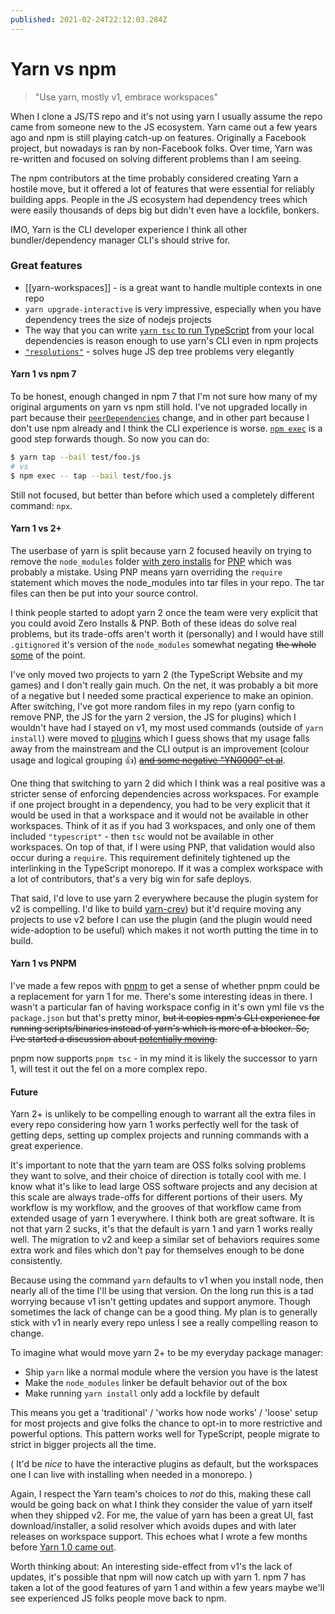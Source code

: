 ```yaml
---
published: 2021-02-24T22:12:03.284Z
---
```

# Yarn vs npm

> "Use yarn, mostly v1, embrace workspaces"

When I clone a JS/TS repo and it's not using yarn I usually assume the repo came from someone new to the JS ecosystem. Yarn came out a few years ago and npm is still playing catch-up on features. Originally a Facebook project, but nowadays is ran by non-Facebook folks. Over time, Yarn was re-written and focused on solving different problems than I am seeing.

The npm contributors at the time probably considered creating Yarn a hostile move, but it offered a lot of features that were essential for reliably building apps. People in the JS ecosystem had dependency trees which were easily thousands of deps big but didn't even have a lockfile, bonkers. 

IMO, Yarn is the CLI developer experience I think all other bundler/dependency manager CLI's should strive for.

### Great features

- [[yarn-workspaces]] - is a great want to handle multiple contexts in one repo
- `yarn upgrade-interactive` is very impressive, especially when you have dependency trees the size of nodejs projects
- The way that you can write [`yarn tsc` to run TypeScript](https://github.com/npm/rfcs/pull/279#issuecomment-748102000) from your local dependencies is reason enough to use yarn's CLI even in npm projects  
- [`"resolutions"`](https://classic.yarnpkg.com/en/docs/selective-version-resolutions/) - solves huge JS dep tree problems very elegantly

#### Yarn 1 vs npm 7

To be honest, enough changed in npm 7 that I'm not sure how many of my original arguments on yarn vs npm still hold. I've not upgraded locally in part because their [`peerDependencies`](https://github.blog/2021-02-02-npm-7-is-now-generally-available/) change, and in other part because I don't use npm already and I think the CLI experience is worse. [`npm exec`](https://docs.npmjs.com/cli/v7/commands/npm-exec) is a good step forwards though. So now you can do:

```sh
$ yarn tap --bail test/foo.js
# vs
$ npm exec -- tap --bail test/foo.js
```

Still not focused, but better than before  which used a completely different command: `npx`.

#### Yarn 1 vs 2+

The userbase of yarn is split because yarn 2 focused heavily on trying to remove the `node_modules` folder [with zero installs](https://next.yarnpkg.com/features/zero-installs/) for [PNP](https://next.yarnpkg.com/features/pnp) which was probably a mistake. Using PNP means yarn overriding the `require` statement which moves the node_modules into tar files in your repo. The tar files can then be put into your source control.

I think people started to adopt yarn 2 once the team were very explicit that you could avoid Zero Installs & PNP. Both of these ideas do solve real problems, but its trade-offs aren't worth it (personally) and I would have still `.gitignored` it's version of the `node_modules` somewhat negating ~~the whole~~ [some](https://twitter.com/arcanis/status/1364546285865418756) of the point.

I've only moved two projects to yarn 2 (the TypeScript Website and my games) and I don't really gain much. On the net, it was probably a bit more of a negative but I needed some practical experience to make an opinion. After switching, I've got more random files in my repo (yarn config to remove PNP, the JS for the yarn 2 version, the JS for plugins) which I wouldn't have had I stayed on v1, my most used commands (outside of `yarn install`) were moved to [plugins](https://github.com/microsoft/TypeScript-Website/tree/v2/.yarn/plugins/%40yarnpkg) which I guess shows that my usage falls away from the mainstream and the CLI output is an improvement (colour usage and logical grouping :+1:) [~~and some negative "YN0000" et al~~](https://github.com/yarnpkg/berry/pull/2513).

One thing that switching to yarn 2 did which I think was a real positive was a stricter sense of enforcing dependencies across workspaces. For example if one project brought in a dependency, you had to be very explicit that it would be used in that a workspace and it would not be available in other workspaces. Think of it as if you had 3 workspaces, and only one of them included `"typescript"` - then `tsc` would not be available in other workspaces. On top of that, if I were using PNP, that validation would also occur during a `require`. This requirement definitely tightened up the interlinking in the TypeScript monorepo. If it was a complex workspace with a lot of contributors, that's a very big win for safe deploys.

That said, I'd love to use yarn 2 everywhere because the plugin system for v2 is compelling. I'd like to build [yarn-crev](https://github.com/crev-dev)) but it'd require moving any projects to use v2 before I can use the plugin (and the plugin would need wide-adoption to be useful) which makes it not worth putting the time in to build. 

#### Yarn 1 vs PNPM

I've made a few repos with [pnpm](https://pnpm.js.org) to get a sense of whether pnpm could be a replacement for yarn 1 for me. There's some interesting ideas in there. I wasn't a particular fan of having workspace config in it's own yml file vs the `package.json` but that's pretty minor, ~~but it copies npm's CLI experience for running scripts/binaries instead of yarn's which is more of a blocker. So, I've started a discussion about [potentially moving](https://github.com/pnpm/pnpm/discussions/3191).~~ 

pnpm now supports `pnpm tsc` - in my mind it is likely the successor to yarn 1, will test it out the fel on a more complex repo.

#### Future

Yarn 2+ is unlikely to be compelling enough to warrant all the extra files in every repo considering how yarn 1 works perfectly well for the task of getting deps, setting up complex projects and running commands with a great experience. 

It's important to note that the yarn team are OSS folks solving problems they want to solve, and their choice of direction is totally cool with me. I know what it's like to lead large OSS software projects and any decision at this scale are always trade-offs for different portions of their users. My workflow is my workflow, and the grooves of that workflow came from extended usage of yarn 1 everywhere. I think both are great software. It is not that yarn 2 sucks, it's that the default is yarn 1 and yarn 1 works really well. The migration to v2 and keep a similar set of behaviors requires some extra work and files which don't pay for themselves enough to be done consistently.

Because using the command `yarn` defaults to v1 when you install node, then nearly all of the time I'll be using that version. On the long run this is a tad worrying because v1 isn't getting updates and support anymore. Though sometimes the lack of change can be a good thing. My plan is to generally stick with v1 in nearly every repo unless I see a really compelling reason to change.

To imagine what would move yarn 2+ to be my everyday package manager: 

 - Ship `yarn` like a normal module where the version you have is the latest
 - Make the `node_modules` linker be default behavior out of the box
 - Make running `yarn install` only add a lockfile by default

This means you get a 'traditional' / 'works how node works' / 'loose' setup for most projects and give folks the chance to opt-in to more restrictive and powerful options. This pattern works well for TypeScript, people migrate to strict in bigger projects all the time. 

( It'd be _nice_ to have the interactive plugins as default, but the workspaces one I can live with installing when needed in a monorepo. )

Again, I respect the Yarn team's choices to _not_ do this, making these call would be going back on what I think they consider the value of yarn itself when they shipped v2. For me, the value of yarn has been a great UI, fast download/installer, a solid resolver which avoids dupes and with later releases on workspace support. This echoes what I wrote a few months before [Yarn 1.0 came out](https://artsy.github.io/blog/2017/02/05/Front-end-JavaScript-at-Artsy-2017/#Yarn).

Worth thinking about:  An interesting side-effect from v1's the lack of updates, it's possible that npm will now catch up with yarn 1. npm 7 has taken a lot of the good features of yarn 1 and within a few years maybe we'll see experienced JS folks people move back to npm.
